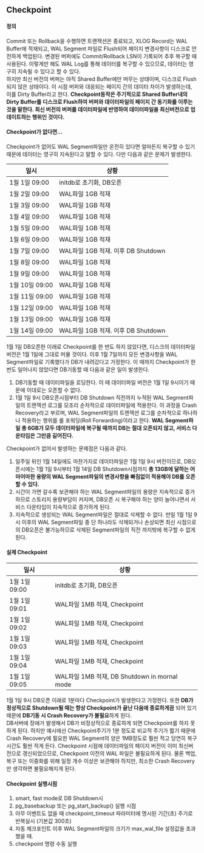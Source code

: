 ## Checkpoint

#### 정의
Commit 또는 Rollback을 수행하면 트랜잭션은 종료되고, XLOG Record는 WAL Buffer에 적재되고, WAL Segment 파일로 Flush되어 페이지 변경사항이 디스크로 안전하게 백업된다. 변경된 버퍼에도 Commit/Rollback LSN이 기록되어 추후 복구할 때 사용된다. 이렇게만 해도 WAL Log를 통해 데이터를 복구할 수 있으므로, 데이터는 영구히 지속될 수 있다고 할 수 있다.      
하지만 최신 버전의 버퍼는 아직 Shared Buffer에만 머무는 상태이며, 디스크로 Flush되지 않은 상태이다. 이 시점 버퍼와 대응되는 페이지 간의 데이터 차이가 발생하는데, 이를 Dirty Buffer라고 한다. **Checkpoint동작은 주기적으로 Shared Buffer내의 Dirty Buffer를 디스크로 Flush하여 버퍼와 데이터파일의 페이지 간 동기화를 이루는 것을 말한다. 최신 버전의 버퍼를 데이터파일에 반영하여 데이터파일을 최신버전으로 업데이트하는 행위인 것이다.**

#### Checkpoint가 없다면...
Checkpoint가 없어도 WAL Segment파일만 온전히 있다면 얼마든지 복구할 수 있기 때문에 데이터는 영구히 지속된다고 말할 수 있다. 다만 다음과 같은 문제가 발생한다.

| 일시 | 상황 |
| --- | --- |
| 1월 1일 09:00 | initdb로 초기화, DB오픈 | 
| 1월 2일 09:00 | WAL파일 1GB 적재 | 
| 1월 3일 09:00 | WAL파일 1GB 적재 | 
| 1월 4일 09:00 | WAL파일 1GB 적재 | 
| 1월 5일 09:00 | WAL파일 1GB 적재 | 
| 1월 6일 09:00 | WAL파일 1GB 적재 | 
| 1월 7일 09:00 | WAL파일 1GB 적재. 이후 DB Shutdown |
| 1월 8일 09:00 | WAL파일 1GB 적재 | 
| 1월 9일 09:00 | WAL파일 1GB 적재 | 
| 1월 10일 09:00 | WAL파일 1GB 적재 | 
| 1월 11일 09:00 | WAL파일 1GB 적재 | 
| 1월 12일 09:00 | WAL파일 1GB 적재 | 
| 1월 13일 09:00 | WAL파일 1GB 적재 | 
| 1월 14일 09:00 | WAL파일 1GB 적재. 이후 DB Shutdown | 

1월 1일 DB오픈한 이래로 Checkpoint를 한 번도 하지 않았다면, 디스크의 데이터파일 버전은 1월 1일에 그대로 머물 것이다. 이후 1월 7일까지 모든 변경사항을 WAL Segment파일로 기록했다가 DB가 내려갔다고 가정한다. 이 때까지 Checkpoint가 한 번도 일어나지 않았다면 DB기동할 때 다음과 같은 일이 발생한다.    
1. DB기동할 때 데이터파일을 로딩한다. 이 때 데이터파일 버전은 1월 1일 9시이기 때문에 이대로는 오픈할 수 없다.
2. 1월 1일 9시 DB오픈시점부터 DB Shutdown 직전까지 누적된 WAL Segment파일의 트랜잭션 로그를 모조리 순차적으로 데이터파일에 적용한다. 이 과정을 Crash Recovery라고 부르며, WAL Segment파일의 트랜잭션 로그를 순차적으로 하나하나 적용하는 행위를 롤 포워딩(Roll Forwarding)이라고 한다. **WAL Segment파일 총 6GB가 모두 데이터파일에 복구될 때까지 DB는 절대 오픈되지 않고, 서비스 다운타임은 그만큼 길어진다.**

Checkpoint가 없어서 발생하는 문제점은 다음과 같다.
1. 일주일 뒤인 1월 14일에도 마찬가지로 데이터파일은 1월 1일 9시 버전이므로, DB오픈시에는 1월 1일 9시부터 1월 14일 DB Shutdown시점까지 **총 13GB에 달하는 어마어마한 용량의 WAL Segment파일의 변경사항을 빠짐없이 적용해야 DB를 오픈할 수 있다.**         
2. 시간이 가면 갈수록 보관해야 하는 WAL Segment파일의 용량은 지속적으로 증가하므로 스토리지 용량부담이 커지며, DB오픈 시 복구해야 하는 양이 늘어나면서 서비스 다운타임이 지속적으로 증가하게 된다.
3. 지속적으로 생성되는 WAL Segment파일은 절대로 삭제할 수 없다. 만일 1월 1일 9시 이후의 WAL Segment파일 중 단 하나라도 삭제되거나 손상되면 최신 시점으로의 DB오픈은 불가능하므로 삭제된 Segment파일의 직전 까지밖에 복구할 수 없게 된다.
  
#### 실제 Checkpoint
| 일시 | 상황 |
| --- | --- |
| 1월 1일 09:00 | initdb로 초기화, DB오픈 | 
| 1월 1일 09:01 | WAL파일 1MB 적재, Checkpoint | 
| 1월 1일 09:02 | WAL파일 1MB 적재, Checkpoint | 
| 1월 1일 09:03 | WAL파일 1MB 적재, Checkpoint | 
| 1월 1일 09:04 | WAL파일 1MB 적재, Checkpoint | 
| 1월 1일 09:05 | WAL파일 1MB 적재, DB Shutdown in mornal mode | 

1월 1일 9시 DB오픈 이래로 1분마다 Checkpoint가 발생한다고 가정한다. 또한 **DB가 정상적으로 Shutdown될 때는 항상 Checkpoint가 끝난 다음에 종료하게끔** 되어 있기 때문에 **DB기동 시 Crash Recovery가 불필요**하게 된다.      
DB서버에 장애가 발생해서 DB가 비정상적으로 종료하게 되면 Checkpoint를 하지 못하게 된다. 하지만 예시에선 Checkpoint주기가 1분 정도로 비교적 주기가 짧기 때문에 Crash Recovery에 필요한 WAL Segment의 양은 1MB정도로 훨씬 적고 당연히 복구시간도 훨씬 적게 든다. Checkpoint 시점에 데이터파일의 페이지 버전이 이미 최신버전으로 갱신되었으므로, Checkpoint 이전의 WAL 파일은 불필요하게 된다. 물론 백업, 복구 또는 이중화를 위해 일정 개수 이상은 보관해야 하지만, 최소한 Crash Recovery만 생각하면 불필요해지게 된다.

#### Checkpoint 실행시점
1. smart, fast mode로 DB Shutdown시
2. pg_basebackup 또는 pg_start_backup() 실행 시점
3. 아무 이벤트도 없을 때 checkpoint_timeout 파라미터에 명시된 기간(초) 주기로 반복실시 (기본값 300초)
4. 자동 체크포인트 이후 WAL Segment파일의 크기가 max_wal_file 설정값을 초과했을 때.
5. checkpoint 명령 수동 실행

